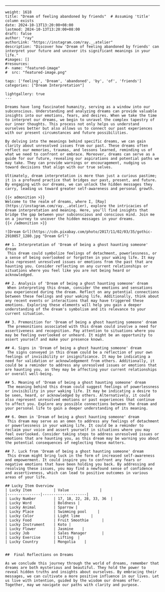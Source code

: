 ---
    weight: 1618
    title: "Dream of feeling abandoned by friends"  # Assuming 'title' column exists
    date: 2024-10-13T13:20:00+08:00
    lastmod: 2024-10-13T13:20:00+08:00
    draft: false
    author: "ray"
    authorLink: "https://instagram.com/ray._.atelier"
    description: "Discover how 'Dream of feeling abandoned by friends' can interpret your future and uncover its significant meanings in your life."
    #images: []
    #resources:
    #- name: "featured-image"
    #  src: "featured-image.png"
    
    tags: ['feeling', 'Dream', 'abandoned', 'by', 'of', 'friends']
    categories: ["Dream Interpretation"]
    
    lightgallery: true
    ---
    
    Dreams have long fascinated humanity, serving as a window into our subconscious. Understanding and analyzing dreams can provide valuable insights into our emotions, fears, and desires. When we take the time to interpret our dreams, we begin to unravel the complex tapestry of our inner thoughts. This process not only helps us understand ourselves better but also allows us to connect our past experiences with our present circumstances and future possibilities.
    
    By delving into the meanings behind specific dreams, we can gain clarity about unresolved issues from our past. These dreams often reflect our memories, traumas, and lessons learned, reminding us of what we need to confront or embrace. Moreover, dreams can serve as a guide for our future, revealing our aspirations and potential paths we may take. They can provide warnings or encouragement, nudging us toward decisions that align with our true selves.
    
    Ultimately, dream interpretation is more than just a curious pastime; it is a profound practice that bridges our past, present, and future. By engaging with our dreams, we can unlock the hidden messages they carry, leading us toward greater self-awareness and personal growth.
    
    {{< admonition >}}
    Welcome to the realm of dreams, where I, [Ray](https://instagram.com/ray._.atelier), explore the intricacies of dream interpretation and meaning. Here, you’ll find insights that bridge the gap between your subconscious and conscious mind. Join me on a journey to uncover the hidden messages in your dreams.
    {{< /admonition >}}
    
    ![Dream Grl](https://cdn.pixabay.com/photo/2017/11/02/03/35/gothic-2910057_1280.jpg "Dream Grl")
    
    ## 1. Interpretation of 'Dream of being a ghost haunting someone' dream
     This dream could symbolize feelings of detachment, powerlessness, or a sense of being overlooked or forgotten in your waking life. It may also represent unresolved issues or emotions from the past that are haunting you. Consider reflecting on any current relationships or situations where you feel like you are not being heard or acknowledged.
    
    ## 2. Analysis of 'Dream of being a ghost haunting someone' dream
     When interpreting this dream, consider the emotions and sensations you experienced during the dream. Reflect on any potential connections between these feelings and your waking life. Additionally, think about any recent events or interactions that may have triggered these emotions. Exploring these elements will help you gain a deeper understanding of the dream's symbolism and its relevance to your current situation.
    
    ## 3. Premonition for 'Dream of being a ghost haunting someone' dream
     The premonitions associated with this dream could involve a need for assertiveness and recognition. Pay attention to situations where you may be feeling overlooked or unheard. It might be an opportunity to assert yourself and make your presence known. 
    
    ## 4. Signs in 'Dream of being a ghost haunting someone' dream
     The signs conveyed in this dream could be a reflection of your own feelings of invisibility or insignificance. It may be indicating a need for validation or acknowledgement from others. Additionally, it could be a reminder to address any unresolved issues or emotions that are haunting you, as they may be affecting your current relationships or overall well-being.
    
    ## 5. Meaning of 'Dream of being a ghost haunting someone' dream
     The meaning behind this dream could suggest feelings of powerlessness or invisibility in your waking life. It may be indicating a desire to be seen, heard, or acknowledged by others. Alternatively, it could also represent unresolved emotions or past experiences that continue to affect you. Explore any possible connections between the dream and your personal life to gain a deeper understanding of its meaning.
    
    ## 6. Omen in 'Dream of being a ghost haunting someone' dream
     This dream may serve as an omen to address any feelings of detachment or powerlessness in your waking life. It could be a reminder to reclaim your voice and assert yourself in situations where you may feel overlooked. Consider taking steps to address unresolved issues or emotions that are haunting you, as this dream may be warning you about the potential consequences of neglecting these matters.
    
    ## 7. Luck from 'Dream of being a ghost haunting someone' dream
     This dream might bring luck in the form of increased self-awareness and empowerment. It could inspire you to confront any fears or negative emotions that have been holding you back. By addressing and resolving these issues, you may find a newfound sense of confidence and assertiveness, which can lead to positive outcomes in various areas of your life.
    
    ## Lucky Item Overview
    | Lucky Item          | Value              |
    |---------------|--------------------|
    | Lucky Number        | 17, 18, 22, 28, 33, 36  |
    | Lucky Word          | Boldness |
    | Lucky Animal        | Sparrow |
    | Lucky Place         | Swimming pool     |
    | Lucky Color         | Light lime     |
    | Lucky Food          | Fruit Smoothie      |
    | Lucky Instrument    | Koto |
    | Lucky Flower        | Jasmine    |
    | Lucky Job           | Sales Manager       |
    | Lucky Exercise      | Lifting  |
    | Lucky Country       | Mongolia    |
    
    
    ##  Final Reflections on Dreams
    
    As we conclude this journey through the world of dreams, remember that dreams are both mysterious and beautiful. They hold the power to reveal hidden truths and insights about ourselves. By embracing their messages, we can cultivate a more positive influence in our lives. Let us live with intention, guided by the wisdom our dreams offer. Together, may we navigate our paths with clarity and purpose.
    